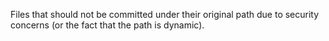 Files that should not be committed under their original path due to security
concerns (or the fact that the path is dynamic).
